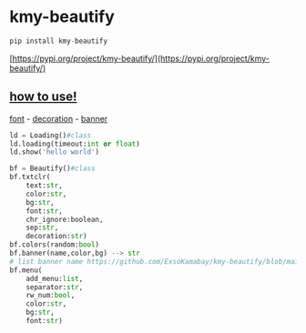 # kmy-beautify

```python
pip install kmy-beautify
```
[https://pypi.org/project/kmy-beautify/](https://pypi.org/project/kmy-beautify/)

## [how to use!](https://www.youtube.com/watch?v=vmDmQvQ00D4)

[font](https://www.4r7.ir/FontList.html) - [decoration](https://www.4r7.ir/DecorList.html) - [banner](list_banners_name)


```python
ld = Loading()#class
ld.loading(timeout:int or float)
ld.show('hello world')

bf = Beautify()#class
bf.txtclr(
    text:str,
    color:str,
    bg:str,
    font:str,
    chr_ignore:boolean,
    sep:str,
    decoration:str)
bf.colors(random:bool)
bf.banner(name,color,bg) --> str
# list banner name https://github.com/ExsoKamabay/kmy-beautify/blob/main/list_banners_name
bf.menu(
    add_menu:list,
    separator:str,
    rw_num:bool,
    color:str,
    bg:str,
    font:str)
```
